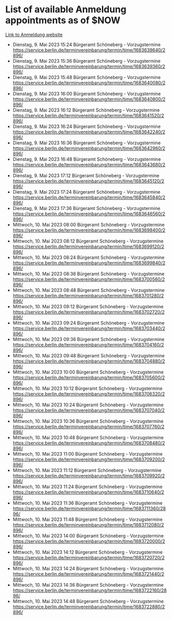 # List of available Anmeldung appointments as of $NOW
[Link to Anmeldung website](https://service.berlin.de/terminvereinbarung/termin/tag.php?termin=1&anliegen[]=120686&dienstleisterlist=122210,122217,327316,122219,327312,122227,327314,122231,327346,122243,327348,122254,122252,329742,122260,329745,122262,329748,122271,327278,122273,327274,122277,327276,330436,122280,327294,122282,327290,122284,327292,122291,327270,122285,327266,122286,327264,122296,327268,150230,329760,122297,327286,122294,327284,122312,329763,122314,329775,122304,327330,122311,327334,122309,327332,317869,122281,327352,122279,329772,122283,122276,327324,122274,327326,122267,329766,122246,327318,122251,327320,122257,327322,122208,327298,122226,327300&herkunft=http%3A%2F%2Fservice.berlin.de%2Fdienstleistung%2F120686%2F)
- Dienstag, 9. Mai 2023 15:24 Bürgeramt Schöneberg - Vorzugstermine https://service.berlin.de/terminvereinbarung/termin/time/1683638640/2896/
- Dienstag, 9. Mai 2023 15:36 Bürgeramt Schöneberg - Vorzugstermine https://service.berlin.de/terminvereinbarung/termin/time/1683639360/2896/
- Dienstag, 9. Mai 2023 15:48 Bürgeramt Schöneberg - Vorzugstermine https://service.berlin.de/terminvereinbarung/termin/time/1683640080/2896/
- Dienstag, 9. Mai 2023 16:00 Bürgeramt Schöneberg - Vorzugstermine https://service.berlin.de/terminvereinbarung/termin/time/1683640800/2896/
- Dienstag, 9. Mai 2023 16:12 Bürgeramt Schöneberg - Vorzugstermine https://service.berlin.de/terminvereinbarung/termin/time/1683641520/2896/
- Dienstag, 9. Mai 2023 16:24 Bürgeramt Schöneberg - Vorzugstermine https://service.berlin.de/terminvereinbarung/termin/time/1683642240/2896/
- Dienstag, 9. Mai 2023 16:36 Bürgeramt Schöneberg - Vorzugstermine https://service.berlin.de/terminvereinbarung/termin/time/1683642960/2896/
- Dienstag, 9. Mai 2023 16:48 Bürgeramt Schöneberg - Vorzugstermine https://service.berlin.de/terminvereinbarung/termin/time/1683643680/2896/
- Dienstag, 9. Mai 2023 17:12 Bürgeramt Schöneberg - Vorzugstermine https://service.berlin.de/terminvereinbarung/termin/time/1683645120/2896/
- Dienstag, 9. Mai 2023 17:24 Bürgeramt Schöneberg - Vorzugstermine https://service.berlin.de/terminvereinbarung/termin/time/1683645840/2896/
- Dienstag, 9. Mai 2023 17:36 Bürgeramt Schöneberg - Vorzugstermine https://service.berlin.de/terminvereinbarung/termin/time/1683646560/2896/
- Mittwoch, 10. Mai 2023 08:00 Bürgeramt Schöneberg - Vorzugstermine https://service.berlin.de/terminvereinbarung/termin/time/1683698400/2896/
- Mittwoch, 10. Mai 2023 08:12 Bürgeramt Schöneberg - Vorzugstermine https://service.berlin.de/terminvereinbarung/termin/time/1683699120/2896/
- Mittwoch, 10. Mai 2023 08:24 Bürgeramt Schöneberg - Vorzugstermine https://service.berlin.de/terminvereinbarung/termin/time/1683699840/2896/
- Mittwoch, 10. Mai 2023 08:36 Bürgeramt Schöneberg - Vorzugstermine https://service.berlin.de/terminvereinbarung/termin/time/1683700560/2896/
- Mittwoch, 10. Mai 2023 08:48 Bürgeramt Schöneberg - Vorzugstermine https://service.berlin.de/terminvereinbarung/termin/time/1683701280/2896/
- Mittwoch, 10. Mai 2023 09:12 Bürgeramt Schöneberg - Vorzugstermine https://service.berlin.de/terminvereinbarung/termin/time/1683702720/2896/
- Mittwoch, 10. Mai 2023 09:24 Bürgeramt Schöneberg - Vorzugstermine https://service.berlin.de/terminvereinbarung/termin/time/1683703440/2896/
- Mittwoch, 10. Mai 2023 09:36 Bürgeramt Schöneberg - Vorzugstermine https://service.berlin.de/terminvereinbarung/termin/time/1683704160/2896/
- Mittwoch, 10. Mai 2023 09:48 Bürgeramt Schöneberg - Vorzugstermine https://service.berlin.de/terminvereinbarung/termin/time/1683704880/2896/
- Mittwoch, 10. Mai 2023 10:00 Bürgeramt Schöneberg - Vorzugstermine https://service.berlin.de/terminvereinbarung/termin/time/1683705600/2896/
- Mittwoch, 10. Mai 2023 10:12 Bürgeramt Schöneberg - Vorzugstermine https://service.berlin.de/terminvereinbarung/termin/time/1683706320/2896/
- Mittwoch, 10. Mai 2023 10:24 Bürgeramt Schöneberg - Vorzugstermine https://service.berlin.de/terminvereinbarung/termin/time/1683707040/2896/
- Mittwoch, 10. Mai 2023 10:36 Bürgeramt Schöneberg - Vorzugstermine https://service.berlin.de/terminvereinbarung/termin/time/1683707760/2896/
- Mittwoch, 10. Mai 2023 10:48 Bürgeramt Schöneberg - Vorzugstermine https://service.berlin.de/terminvereinbarung/termin/time/1683708480/2896/
- Mittwoch, 10. Mai 2023 11:00 Bürgeramt Schöneberg - Vorzugstermine https://service.berlin.de/terminvereinbarung/termin/time/1683709200/2896/
- Mittwoch, 10. Mai 2023 11:12 Bürgeramt Schöneberg - Vorzugstermine https://service.berlin.de/terminvereinbarung/termin/time/1683709920/2896/
- Mittwoch, 10. Mai 2023 11:24 Bürgeramt Schöneberg - Vorzugstermine https://service.berlin.de/terminvereinbarung/termin/time/1683710640/2896/
- Mittwoch, 10. Mai 2023 11:36 Bürgeramt Schöneberg - Vorzugstermine https://service.berlin.de/terminvereinbarung/termin/time/1683711360/2896/
- Mittwoch, 10. Mai 2023 11:48 Bürgeramt Schöneberg - Vorzugstermine https://service.berlin.de/terminvereinbarung/termin/time/1683712080/2896/
- Mittwoch, 10. Mai 2023 14:00 Bürgeramt Schöneberg - Vorzugstermine https://service.berlin.de/terminvereinbarung/termin/time/1683720000/2896/
- Mittwoch, 10. Mai 2023 14:12 Bürgeramt Schöneberg - Vorzugstermine https://service.berlin.de/terminvereinbarung/termin/time/1683720720/2896/
- Mittwoch, 10. Mai 2023 14:24 Bürgeramt Schöneberg - Vorzugstermine https://service.berlin.de/terminvereinbarung/termin/time/1683721440/2896/
- Mittwoch, 10. Mai 2023 14:36 Bürgeramt Schöneberg - Vorzugstermine https://service.berlin.de/terminvereinbarung/termin/time/1683722160/2896/
- Mittwoch, 10. Mai 2023 14:48 Bürgeramt Schöneberg - Vorzugstermine https://service.berlin.de/terminvereinbarung/termin/time/1683722880/2896/

